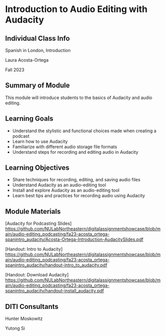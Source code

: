 <h1>Introduction to Audio Editing with Audacity</h1>
<h2>Individual Class Info</h2>

Spanish in London, Introduction

Laura Acosta-Ortega

Fall 2023

<h2>Summary of Module</h2>

This module will introduce students to the basics of Audacity and audio editing.

<h2>Learning Goals</h2>

* Understand the stylistic and functional choices made when creating a podcast
* Learn how to use Audacity
* Familiarize with different audio storage file formats
* Understand steps for recording and editing audio in Audacity

<h2>Learning Objectives</h2>

* Share techniques for recording, editing, and saving audio files  
* Understand Audacity as an audio-editing tool
* Install and explore Audacity as an audio-editing tool
* Learn best tips and practices for recording audio using Audacity 

<h2>Module Materials</h2>

[Audacity for Podcasting Slides] https://github.com/NULabNortheastern/digitalassignmentshowcase/blob/main/audio-editing_podcasting/fa23-acosta_ortega-spanintro_audacity/Acosta-Ortega-Introduction-AudacitySlides.pdf

[Handout: Intro to Audacity] https://github.com/NULabNortheastern/digitalassignmentshowcase/blob/main/audio-editing_podcasting/fa23-acosta_ortega-spanintro_audacity/handout-intro_to_audacity.pdf

[Handout: Download Audacity] https://github.com/NULabNortheastern/digitalassignmentshowcase/blob/main/audio-editing_podcasting/fa23-acosta_ortega-spanintro_audacity/handout-install_audacity.pdf

<h2>DITI Consultants</h2>

Hunter Moskowitz

Yutong Si




